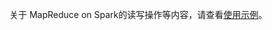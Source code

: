 关于 MapReduce on Spark的读写操作等内容，请查看[使用示例](http://hbase.apache.org/0.94/book/mapreduce.example.html?spm=5176.doc59511.2.3.yq4GRu#mapreduce.example.read)。
